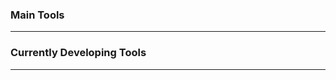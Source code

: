 ### Main Tools
<hr>
<div width="100%">
 
</div>

### Currently Developing Tools
<hr>
<div width="100%">

</div>
